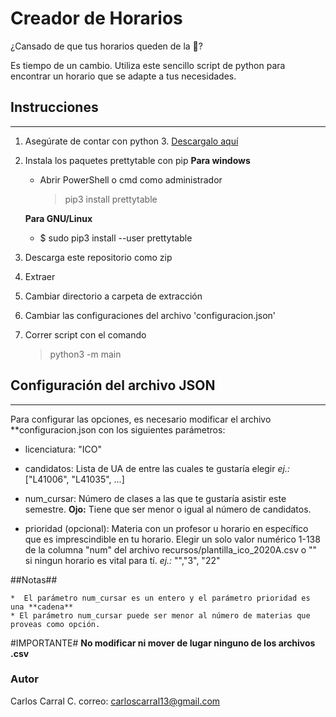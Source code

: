 # Creador de Horarios #

¿Cansado de que tus horarios queden de la 🍆?
 
 Es tiempo de un cambio.
 Utiliza este sencillo script de python para encontrar un horario que se
 adapte a tus necesidades.

## Instrucciones ##
---
1. Asegúrate de contar con python 3. [Descargalo aquí](https://www.python.org/downloads/)

2. Instala los paquetes prettytable con pip
    **Para windows**
    * Abrir PowerShell o cmd como administrador
       > pip3 install prettytable

    **Para GNU/Linux**
    * $ sudo pip3 install --user prettytable 

3. Descarga este repositorio como zip

4. Extraer

5. Cambiar directorio a carpeta de extracción

6. Cambiar las configuraciones del archivo 'configuracion.json'

6.  Correr script con el comando
    > python3 -m main 


## Configuración del archivo JSON ##
---
Para configurar las opciones, es necesario  modificar el archivo
**configuracion.json con los siguientes parámetros:

   * licenciatura: "ICO"

   * candidatos: Lista de UA de entre las cuales te gustaría elegir
    *ej.:* ["L41006", "L41035", ...] 

   * num_cursar: Número de clases a las que te gustaría asistir este semestre.
     **Ojo:** Tiene que ser menor o igual al número de candidatos.

   * prioridad (opcional): Materia con un profesor u horario en específico que es imprescindible en tu horario. Elegir un solo valor numérico 1-138 de la columna "num" del archivo recursos/plantilla_ico_2020A.csv o "" si ningun horario es vital para tí. 
   *ej.:* "","3", "22"

##Notas##

    *  El parámetro num_cursar es un entero y el parámetro prioridad es una **cadena**
    * El parámetro num_cursar puede ser menor al número de materias que proveas como opción.

#IMPORTANTE#
**No modificar ni mover de lugar ninguno de los archivos .csv**


### Autor ###

Carlos Carral C.
correo: carloscarral13@gmail.com
